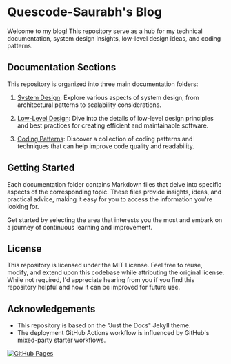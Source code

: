 # Quescode-Saurabh's Blog

Welcome to my blog! This repository serve as a hub for my technical documentation, system design insights, low-level design ideas, and coding patterns.

## Documentation Sections

This repository is organized into three main documentation folders:

1. [System Design](docs/system-design/): Explore various aspects of system design, from architectural patterns to scalability considerations.

2. [Low-Level Design](docs/low-level-design/): Dive into the details of low-level design principles and best practices for creating efficient and maintainable software.

3. [Coding Patterns](docs/coding-patterns/): Discover a collection of coding patterns and techniques that can help improve code quality and readability.

## Getting Started

Each documentation folder contains Markdown files that delve into specific aspects of the corresponding topic. These files provide insights, ideas, and practical advice, making it easy for you to access the information you're looking for.

Get started by selecting the area that interests you the most and embark on a journey of continuous learning and improvement.

## License

This repository is licensed under the MIT License. Feel free to reuse, modify, and extend upon this codebase while attributing the original license. While not required, I'd appreciate hearing from you if you find this repository helpful and how it can be improved for future use.

## Acknowledgements

- This repository is based on the "Just the Docs" Jekyll theme.
- The deployment GitHub Actions workflow is influenced by GitHub's mixed-party starter workflows.

[![GitHub Pages](https://img.shields.io/badge/Hosted%20on-GitHub%20Pages-blue?logo=github)](https://sobby01.github.io/saurabhsingh.github.io)
